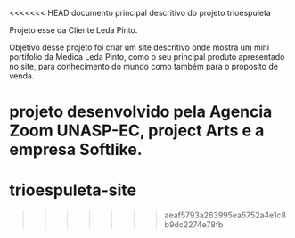 <<<<<<< HEAD
documento principal descritivo do projeto trioespuleta

Projeto esse da Cliente Leda Pinto.

Objetivo desse projeto foi criar um site descritivo onde mostra um mini portifolio da Medica Leda Pinto, como o seu principal produto apresentado no site, para conhecimento do mundo como também para o proposito de venda.

projeto desenvolvido pela Agencia Zoom UNASP-EC, project Arts e a empresa Softlike.
=======
# trioespuleta-site
>>>>>>> aeaf5793a263995ea5752a4e1c8b9dc2274e78fb
